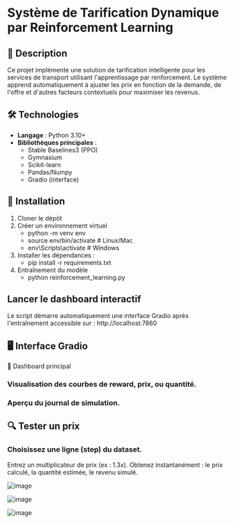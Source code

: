 # Système de Tarification Dynamique par Reinforcement Learning

## 📌 Description
Ce projet implémente une solution de tarification intelligente pour les services de transport utilisant l'apprentissage par renforcement. Le système apprend automatiquement à ajuster les prix en fonction de la demande, de l'offre et d'autres facteurs contextuels pour maximiser les revenus.

## 🛠 Technologies
- **Langage** : Python 3.10+
- **Bibliothèques principales** :
  - Stable Baselines3 (PPO)
  - Gymnasium
  - Scikit-learn
  - Pandas/Numpy
  - Gradio (interface)

## 🔧 Installation
1. Cloner le dépôt
2. Créer un environnement virtuel
   - python -m venv env
   - source env/bin/activate # Linux/Mac
   - env\Scripts\activate    # Windows
3. Installer les dépendances :
   - pip install -r requirements.txt
4. Entraînement du modèle
   - python reinforcement_learning.py
## Lancer le dashboard interactif
Le script démarre automatiquement une interface Gradio après l'entraînement accessible sur : http://localhost:7860

## 🖥️ Interface Gradio
📌 Dashboard principal
### Visualisation des courbes de reward, prix, ou quantité.

### Aperçu du journal de simulation.

## 🔍 Tester un prix
### Choisissez une ligne (step) du dataset.
Entrez un multiplicateur de prix (ex : 1.3x).
Obtenez instantanément :
le prix calculé,
la quantité estimée,
le revenu simulé.

![image](https://github.com/user-attachments/assets/f39c3ae8-d78a-4b08-bd38-bfb700734a13)

![image](https://github.com/user-attachments/assets/f6a8f28d-98ec-4910-b322-0a57ffaee42e)

![image](https://github.com/user-attachments/assets/e8fecac1-bc79-45ca-911f-4e459b2b10ce)


